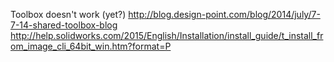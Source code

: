 Toolbox doesn't work (yet?)
http://blog.design-point.com/blog/2014/july/7-7-14-shared-toolbox-blog
http://help.solidworks.com/2015/English/Installation/install_guide/t_install_from_image_cli_64bit_win.htm?format=P
